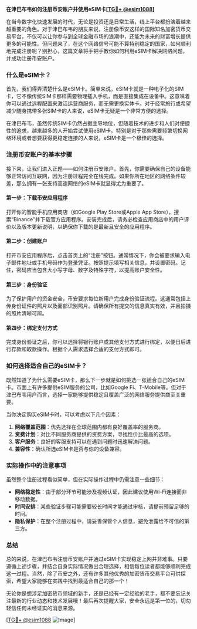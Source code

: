 **在津巴布韦如何注册币安账户并使用eSIM卡[[TG💪+ @esim1088](https://t.me/s/esim1088)]**

在当今数字化快速发展的时代，无论是投资还是日常生活，线上平台都扮演着越来越重要的角色。对于津巴布韦的朋友来说，注册像币安这样的国际知名加密货币交易平台，不仅可以让你参与到全球金融市场的浪潮中，还能为未来的财富增长提供更多的可能性。但问题来了，在这个网络信号可能不算特别稳定的国家，如何顺利地完成注册呢？别担心，这篇文章将手把手教你如何利用eSIM卡解决网络问题，并成功注册币安账户。

### 什么是eSIM卡？

首先，我们得弄清楚什么是eSIM卡。简单来说，eSIM卡就是一种电子化的SIM卡，它不像传统SIM卡那样需要物理插入手机，而是直接集成在设备中。这意味着你可以通过远程配置来激活运营商服务，而无需更换实体卡。对于经常旅行或希望减少随身携带多张SIM卡的人来说，eSIM卡无疑是一个非常方便的选择。

在津巴布韦，虽然传统SIM卡仍然占据主导地位，但随着技术的进步和人们对便捷性的追求，越来越多的人开始尝试使用eSIM卡。特别是对于那些需要频繁切换网络环境或者想要获得更稳定连接的人来说，eSIM卡是一个极佳的选择。

### 注册币安账户的基本步骤

接下来，让我们进入正题——如何注册币安账户。首先，你需要确保自己的设备能够正常访问互联网，因为注册过程完全在线完成。如果你所在地区的网络条件较差，那么拥有一张支持高速网络的eSIM卡就显得尤为重要了。

#### 第一步：下载币安应用程序

打开你的智能手机应用商店（如Google Play Store或Apple App Store），搜索“Binance”并下载官方应用程序。安装完成后，请务必检查应用商店中的用户评价以及版本更新说明，以确保你下载的是最新且安全的应用程序。

#### 第二步：创建账户

打开币安应用程序后，点击首页上的“注册”按钮。通常情况下，你会被要求输入电子邮件地址或手机号码作为登录凭证。按照提示填写相关信息，并设置密码。记住，密码应当包含大小写字母、数字及特殊字符，以提高账户安全性。

#### 第三步：身份验证

为了保护用户的资金安全，币安要求每位新用户完成身份验证流程。这通常包括上传身份证件的照片以及面部识别照片。请确保所有提交的信息真实有效，并且拍摄的照片清晰可辨。

#### 第四步：绑定支付方式

完成身份验证之后，你可以选择将银行账户或其他支付方式进行绑定，以便日后进行存款和取款操作。根据个人需求选择合适的支付方式即可。

### 如何选择适合自己的eSIM卡？

既然知道了为什么需要eSIM卡，那么下一步就是如何挑选一张适合自己的eSIM卡。市面上有许多提供eSIM服务的公司，比如Google Fi、T-Mobile等。但对于津巴布韦用户而言，选择一家能够提供稳定且覆盖广泛的网络服务提供商至关重要。

当你决定购买eSIM卡时，可以考虑以下几个因素：

1. **网络覆盖范围**：优先选择在全球范围内都有良好覆盖率的服务商。
2. **资费计划**：对比不同服务商提供的资费方案，寻找性价比最高的选项。
3. **客户服务**：良好的客服支持可以在遇到问题时迅速解决问题。
4. **兼容性**：确认所选eSIM卡是否与你的设备兼容。

### 实际操作中的注意事项

虽然整个注册过程看似简单，但在实际操作过程中仍需注意一些细节：

- **网络稳定性**：由于部分环节可能涉及视频认证，因此建议使用Wi-Fi连接而非移动数据。
- **时间安排**：某些验证步骤可能需要较长时间才能通过审核，请提前预留足够的时间。
- **隐私保护**：在整个注册过程中，请妥善保管个人信息，避免泄露给不可信的第三方。

### 总结

总的来说，在津巴布韦注册币安账户并通过eSIM卡实现稳定上网并非难事。只要遵循上述步骤，并结合自身实际情况做出合理选择，相信每位读者都能够顺利完成这一过程。当然，除了币安之外，还有许多其他优秀的加密货币交易平台可供探索，希望大家能够在实践中找到最适合自己的那一个！

无论你是想涉足加密货币领域的新手，还是已经有一定经验的老手，都不要忘记关注最新的行业动态和技术发展哦！最后再次提醒大家，安全永远是第一位的，切勿轻信任何未经证实的消息来源。

[[TG💪+ @esim1088](https://t.me/s/esim1088) ![Image](https://i.postimg.cc/4NQfJmqS/Snipaste-2025-05-13-00-14-12.png)]
